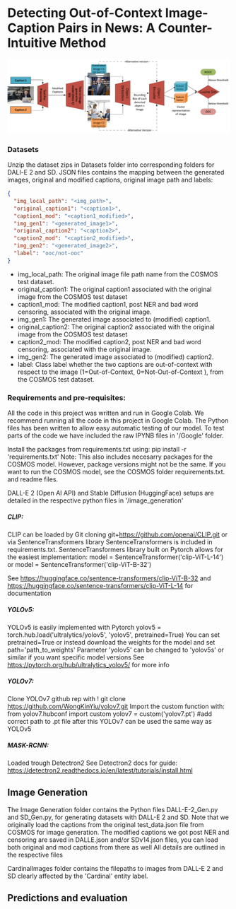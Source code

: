 # Detecting Out-of-Context Image-Caption Pairs in News: A Counter-Intuitive Method

![Teaser Image](https://github.com/eivindmoholdt/Master-Code/blob/main/Master%20Code/Teaser/finalfinalfinalmodelarch.jpg?raw=True)


### Datasets
Unzip the dataset zips in Datasets folder into corresponding folders for DALl-E 2 and SD.
JSON files contains the mapping between the generated images, original and modified captions, original image path and labels:
```json
{
  "img_local_path": "<img_path>",
  "original_caption1": "<caption1>",
  "caption1_mod": "<caption1_modified>",
  "img_gen1": "<generated_image1>",
  "original_caption2": "<caption2>",
  "caption2_mod": "<caption2_modified>",
  "img_gen2": "<generated_image2>",
  "label": "ooc/not-ooc"
}
```

* img_local_path: The original image file path name from the COSMOS test dataset.
* original_caption1: The original caption1 associated with the original image from the
COSMOS test dataset
* caption1_mod: The modified caption1, post NER and bad word censoring, associated
with the original image.
* img_gen1: The generated image associated to (modified) caption1.
* original_caption2: The original caption2 associated with the original image from the
COSMOS test dataset
* caption2_mod: The modified caption2, post NER and bad word censoring, associated
with the original image.
* img_gen2: The generated image associated to (modified) caption2.
* label: Class label whether the two captions are out-of-context with respect to the image (1=Out-of-Context, 0=Not-Out-of-Context ), from the COSMOS test dataset.


### Requirements and pre-requisites:
All the code in this project was written and run in Google Colab. 
We recommend running all the code in this project in Google Colab.
The Python files has been written to allow easy automatic testing of our model. 
To test parts of the code we have included the raw IPYNB files in '/Google' folder.

Install the packages from requirements.txt using:
pip install -r 'requirements.txt'
Note: This also includes necesarry packages for the COSMOS model. However, package versions might not be the same. If you want to run the COSMOS model, see the COSMOS folder requirements.txt. and readme files.

DALL-E 2 (Open AI API) and Stable Diffusion (HuggingFace) setups are detailed in the respective python files in '/image_generation'

##### CLIP:
CLIP can be loaded by Git cloning git+https://github.com/openai/CLIP.git or via SentenceTransformers library
SentenceTransformers is included in requirements.txt.
SentenceTransformers library built on Pytorch allows for the easiest implementation:
model = SentenceTransformer('clip-ViT-L-14') or 
model = SentenceTransformer('clip-ViT-B-32')

See https://huggingface.co/sentence-transformers/clip-ViT-B-32
and https://huggingface.co/sentence-transformers/clip-ViT-L-14
for documentation

##### YOLOv5:
YOLOv5 is easily implemented with Pytorch
yolov5 = torch.hub.load('ultralytics/yolov5', 'yolov5', pretrained=True)
You can set pretrained=True or instead download the weights for the model and set path='path_to_weights'
Parameter 'yolov5' can be changed to 'yolov5s' or similar if you want specific model versions
See https://pytorch.org/hub/ultralytics_yolov5/ for more info

##### YOLOv7:
Clone YOLOv7 github rep with ! git clone https://github.com/WongKinYiu/yolov7.git
Import the custom function with:
from yolov7.hubconf import custom
yolov7 = custom('yolov7.pt') #add correct path to .pt file
after this YOLOv7 can be used the same way as YOLOv5

##### MASK-RCNN:
Loaded trough Detectron2
See Detectron2 docs for guide:
https://detectron2.readthedocs.io/en/latest/tutorials/install.html

## Image Generation
The Image Generation folder contains the Python files DALL-E-2_Gen.py and SD_Gen.py, for generating datasets with DALL-E 2 and SD.
Note that we originally load the captions from the original test_data.json file from COSMOS for image generation.
The modified captions we got post NER and censoring are saved in DALLE.json and/or SDv14.json files, you can load both original and mod captions from there as well
All details are outlined in the respective files

CardinalImages folder contains the filepaths to images from DALL-E 2 and SD clearly affected by the 'Cardinal' entity label.

## Predictions and evaluation
